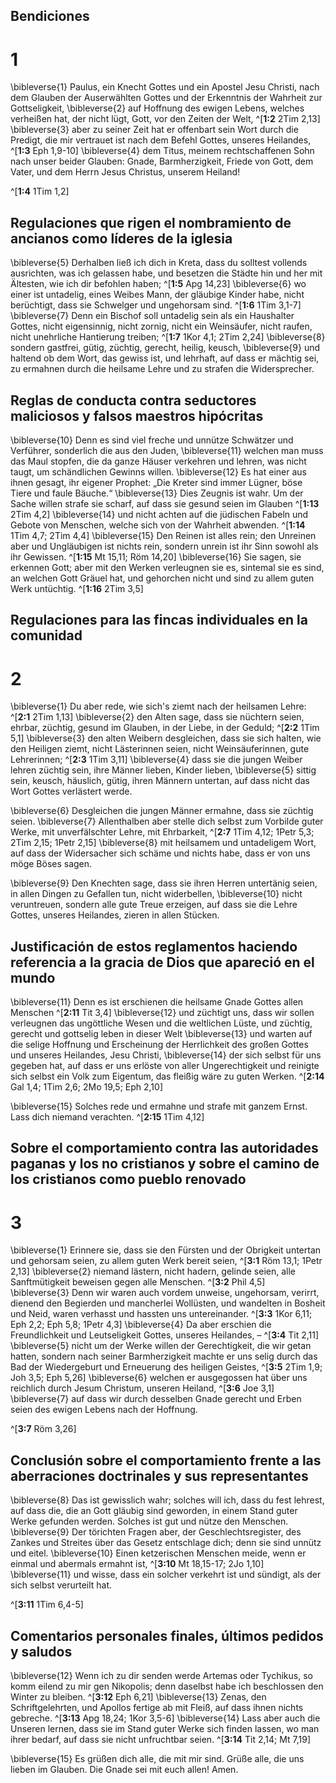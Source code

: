 ## Bendiciones
# 1
\bibleverse{1} Paulus, ein Knecht Gottes und ein Apostel Jesu Christi, nach dem Glauben der Auserwählten Gottes und der Erkenntnis der Wahrheit zur Gottseligkeit, \bibleverse{2} auf Hoffnung des ewigen Lebens, welches verheißen hat, der nicht lügt, Gott, vor den Zeiten der Welt, ^[**1:2** 2Tim 2,13] \bibleverse{3} aber zu seiner Zeit hat er offenbart sein Wort durch die Predigt, die mir vertrauet ist nach dem Befehl Gottes, unseres Heilandes, ^[**1:3** Eph 1,9-10] \bibleverse{4} dem Titus, meinem rechtschaffenen Sohn nach unser beider Glauben: Gnade, Barmherzigkeit, Friede von Gott, dem Vater, und dem Herrn Jesus Christus, unserem Heiland! 

^[**1:4** 1Tim 1,2] 
  

## Regulaciones que rigen el nombramiento de ancianos como líderes de la iglesia
\bibleverse{5} Derhalben ließ ich dich in Kreta, dass du solltest vollends ausrichten, was ich gelassen habe, und besetzen die Städte hin und her mit Ältesten, wie ich dir befohlen haben; ^[**1:5** Apg 14,23] \bibleverse{6} wo einer ist untadelig, eines Weibes Mann, der gläubige Kinder habe, nicht berüchtigt, dass sie Schwelger und ungehorsam sind. ^[**1:6** 1Tim 3,1-7] \bibleverse{7} Denn ein Bischof soll untadelig sein als ein Haushalter Gottes, nicht eigensinnig, nicht zornig, nicht ein Weinsäufer, nicht raufen, nicht unehrliche Hantierung treiben; ^[**1:7** 1Kor 4,1; 2Tim 2,24] \bibleverse{8} sondern gastfrei, gütig, züchtig, gerecht, heilig, keusch, \bibleverse{9} und haltend ob dem Wort, das gewiss ist, und lehrhaft, auf dass er mächtig sei, zu ermahnen durch die heilsame Lehre und zu strafen die Widersprecher. 


  

## Reglas de conducta contra seductores maliciosos y falsos maestros hipócritas
\bibleverse{10} Denn es sind viel freche und unnütze Schwätzer und Verführer, sonderlich die aus den Juden, \bibleverse{11} welchen man muss das Maul stopfen, die da ganze Häuser verkehren und lehren, was nicht taugt, um schändlichen Gewinns willen. \bibleverse{12} Es hat einer aus ihnen gesagt, ihr eigener Prophet: „Die Kreter sind immer Lügner, böse Tiere und faule Bäuche.“ \bibleverse{13} Dies Zeugnis ist wahr. Um der Sache willen strafe sie scharf, auf dass sie gesund seien im Glauben ^[**1:13** 2Tim 4,2] \bibleverse{14} und nicht achten auf die jüdischen Fabeln und Gebote von Menschen, welche sich von der Wahrheit abwenden. ^[**1:14** 1Tim 4,7; 2Tim 4,4] \bibleverse{15} Den Reinen ist alles rein; den Unreinen aber und Ungläubigen ist nichts rein, sondern unrein ist ihr Sinn sowohl als ihr Gewissen. ^[**1:15** Mt 15,11; Röm 14,20] \bibleverse{16} Sie sagen, sie erkennen Gott; aber mit den Werken verleugnen sie es, sintemal sie es sind, an welchen Gott Gräuel hat, und gehorchen nicht und sind zu allem guten Werk untüchtig. ^[**1:16** 2Tim 3,5] 
   

## Regulaciones para las fincas individuales en la comunidad
# 2
\bibleverse{1} Du aber rede, wie sich's ziemt nach der heilsamen Lehre: ^[**2:1** 2Tim 1,13] \bibleverse{2} den Alten sage, dass sie nüchtern seien, ehrbar, züchtig, gesund im Glauben, in der Liebe, in der Geduld; ^[**2:2** 1Tim 5,1] \bibleverse{3} den alten Weibern desgleichen, dass sie sich halten, wie den Heiligen ziemt, nicht Lästerinnen seien, nicht Weinsäuferinnen, gute Lehrerinnen; ^[**2:3** 1Tim 3,11] \bibleverse{4} dass sie die jungen Weiber lehren züchtig sein, ihre Männer lieben, Kinder lieben, \bibleverse{5} sittig sein, keusch, häuslich, gütig, ihren Männern untertan, auf dass nicht das Wort Gottes verlästert werde. 

  

\bibleverse{6} Desgleichen die jungen Männer ermahne, dass sie züchtig seien. \bibleverse{7} Allenthalben aber stelle dich selbst zum Vorbilde guter Werke, mit unverfälschter Lehre, mit Ehrbarkeit, ^[**2:7** 1Tim 4,12; 1Petr 5,3; 2Tim 2,15; 1Petr 2,15] \bibleverse{8} mit heilsamem und untadeligem Wort, auf dass der Widersacher sich schäme und nichts habe, dass er von uns möge Böses sagen. 



\bibleverse{9} Den Knechten sage, dass sie ihren Herren untertänig seien, in allen Dingen zu Gefallen tun, nicht widerbellen, \bibleverse{10} nicht veruntreuen, sondern alle gute Treue erzeigen, auf dass sie die Lehre Gottes, unseres Heilandes, zieren in allen Stücken. 



## Justificación de estos reglamentos haciendo referencia a la gracia de Dios que apareció en el mundo
\bibleverse{11} Denn es ist erschienen die heilsame Gnade Gottes allen Menschen ^[**2:11** Tit 3,4] \bibleverse{12} und züchtigt uns, dass wir sollen verleugnen das ungöttliche Wesen und die weltlichen Lüste, und züchtig, gerecht und gottselig leben in dieser Welt \bibleverse{13} und warten auf die selige Hoffnung und Erscheinung der Herrlichkeit des großen Gottes und unseres Heilandes, Jesu Christi, \bibleverse{14} der sich selbst für uns gegeben hat, auf dass er uns erlöste von aller Ungerechtigkeit und reinigte sich selbst ein Volk zum Eigentum, das fleißig wäre zu guten Werken. 
^[**2:14** Gal 1,4; 1Tim 2,6; 2Mo 19,5; Eph 2,10] 
 

\bibleverse{15} Solches rede und ermahne und strafe mit ganzem Ernst. Lass dich niemand verachten. ^[**2:15** 1Tim 4,12] 


## Sobre el comportamiento contra las autoridades paganas y los no cristianos y sobre el camino de los cristianos como pueblo renovado
# 3
\bibleverse{1} Erinnere sie, dass sie den Fürsten und der Obrigkeit untertan und gehorsam seien, zu allem guten Werk bereit seien, ^[**3:1** Röm 13,1; 1Petr 2,13] \bibleverse{2} niemand lästern, nicht hadern, gelinde seien, alle Sanftmütigkeit beweisen gegen alle Menschen. ^[**3:2** Phil 4,5] \bibleverse{3} Denn wir waren auch vordem unweise, ungehorsam, verirrt, dienend den Begierden und mancherlei Wollüsten, und wandelten in Bosheit und Neid, waren verhasst und hassten uns untereinander. ^[**3:3** 1Kor 6,11; Eph 2,2; Eph 5,8; 1Petr 4,3] \bibleverse{4} Da aber erschien die Freundlichkeit und Leutseligkeit Gottes, unseres Heilandes, – ^[**3:4** Tit 2,11] \bibleverse{5} nicht um der Werke willen der Gerechtigkeit, die wir getan hatten, sondern nach seiner Barmherzigkeit machte er uns selig durch das Bad der Wiedergeburt und Erneuerung des heiligen Geistes, ^[**3:5** 2Tim 1,9; Joh 3,5; Eph 5,26] \bibleverse{6} welchen er ausgegossen hat über uns reichlich durch Jesum Christum, unseren Heiland, ^[**3:6** Joe 3,1] \bibleverse{7} auf dass wir durch desselben Gnade gerecht und Erben seien des ewigen Lebens nach der Hoffnung. 

^[**3:7** Röm 3,26] 
      

## Conclusión sobre el comportamiento frente a las aberraciones doctrinales y sus representantes
\bibleverse{8} Das ist gewisslich wahr; solches will ich, dass du fest lehrest, auf dass die, die an Gott gläubig sind geworden, in einem Stand guter Werke gefunden werden. Solches ist gut und nütze den Menschen. \bibleverse{9} Der törichten Fragen aber, der Geschlechtsregister, des Zankes und Streites über das Gesetz entschlage dich; denn sie sind unnütz und eitel. \bibleverse{10} Einen ketzerischen Menschen meide, wenn er einmal und abermals ermahnt ist, ^[**3:10** Mt 18,15-17; 2Jo 1,10] \bibleverse{11} und wisse, dass ein solcher verkehrt ist und sündigt, als der sich selbst verurteilt hat. 

^[**3:11** 1Tim 6,4-5] 
 

## Comentarios personales finales, últimos pedidos y saludos
\bibleverse{12} Wenn ich zu dir senden werde Artemas oder Tychikus, so komm eilend zu mir gen Nikopolis; denn daselbst habe ich beschlossen den Winter zu bleiben. ^[**3:12** Eph 6,21] \bibleverse{13} Zenas, den Schriftgelehrten, und Apollos fertige ab mit Fleiß, auf dass ihnen nichts gebreche. ^[**3:13** Apg 18,24; 1Kor 3,5-6] \bibleverse{14} Lass aber auch die Unseren lernen, dass sie im Stand guter Werke sich finden lassen, wo man ihrer bedarf, auf dass sie nicht unfruchtbar seien. 
^[**3:14** Tit 2,14; Mt 7,19] 
  

\bibleverse{15} Es grüßen dich alle, die mit mir sind. Grüße alle, die uns lieben im Glauben. Die Gnade sei mit euch allen! Amen.